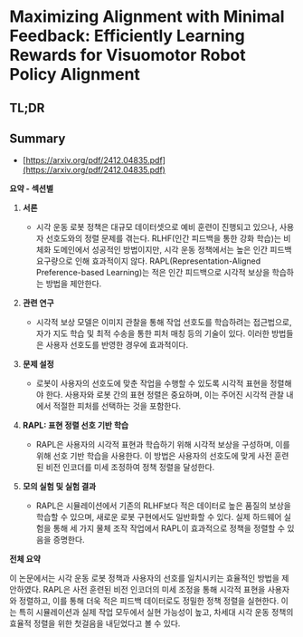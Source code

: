 # Maximizing Alignment with Minimal Feedback: Efficiently Learning Rewards for Visuomotor Robot Policy Alignment
## TL;DR
## Summary
- [https://arxiv.org/pdf/2412.04835.pdf](https://arxiv.org/pdf/2412.04835.pdf)

**요약 - 섹션별**

1. **서론**
   - 시각 운동 로봇 정책은 대규모 데이터셋으로 예비 훈련이 진행되고 있으나, 사용자 선호도와의 정렬 문제를 겪는다. RLHF(인간 피드백을 통한 강화 학습)는 비체화 도메인에서 성공적인 방법이지만, 시각 운동 정책에서는 높은 인간 피드백 요구량으로 인해 효과적이지 않다. RAPL(Representation-Aligned Preference-based Learning)는 적은 인간 피드백으로 시각적 보상을 학습하는 방법을 제안한다.

2. **관련 연구**
   - 시각적 보상 모델은 이미지 관찰을 통해 작업 선호도를 학습하려는 접근법으로, 자가 지도 학습 및 최적 수송을 통한 피처 매칭 등의 기술이 있다. 이러한 방법들은 사용자 선호도를 반영한 경우에 효과적이다.

3. **문제 설정**
   - 로봇이 사용자의 선호도에 맞춘 작업을 수행할 수 있도록 시각적 표현을 정렬해야 한다. 사용자와 로봇 간의 표현 정렬은 중요하며, 이는 주어진 시각적 관찰 내에서 적절한 피처를 선택하는 것을 포함한다.

4. **RAPL: 표현 정렬 선호 기반 학습**
   - RAPL은 사용자의 시각적 표현과 학습하기 위해 시각적 보상을 구성하며, 이를 위해 선호 기반 학습을 사용한다. 이 방법은 사용자의 선호도에 맞게 사전 훈련된 비전 인코더를 미세 조정하여 정책 정렬을 달성한다.

5. **모의 실험 및 실험 결과**
   - RAPL은 시뮬레이션에서 기존의 RLHF보다 적은 데이터로 높은 품질의 보상을 학습할 수 있으며, 새로운 로봇 구현에서도 일반화할 수 있다. 실제 하드웨어 실험을 통해 세 가지 물체 조작 작업에서 RAPL이 효과적으로 정책을 정렬할 수 있음을 증명한다.

**전체 요약**

이 논문에서는 시각 운동 로봇 정책과 사용자의 선호를 일치시키는 효율적인 방법을 제안하였다. RAPL은 사전 훈련된 비전 인코더의 미세 조정을 통해 시각적 표현을 사용자와 정렬하고, 이를 통해 더욱 적은 피드백 데이터로도 정밀한 정책 정렬을 실현한다. 이는 특히 시뮬레이션과 실제 작업 모두에서 실현 가능성이 높고, 차세대 시각 운동 정책의 효율적 정렬을 위한 첫걸음을 내딛었다고 볼 수 있다.